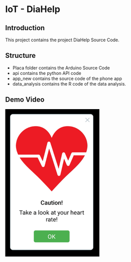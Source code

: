 # IoT - DiaHelp

## Introduction

This project contains the project DiaHelp Source Code.

## Structure

- Placa folder contains the Arduino Source Code
- api contains the python API code
- app_new contains the source code of the phone app
- data_analysis contains the R code of the data analysis.

## Demo Video

[![Demo Video](docs/heart-min.png)](docs/demo.mp4)

